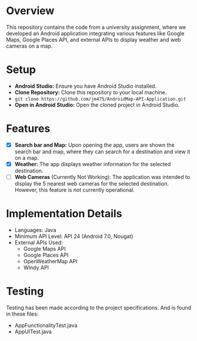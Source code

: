 # Overview
This repository contains the code from a university assignment, where we developed an Android application integrating various features like Google Maps, Google Places API, and external APIs to display weather and web cameras on a map.


# Setup
- **Android Studio:** Ensure you have Android Studio installed.
- **Clone Repository:** Clone this repository to your local machine.
- ``` git clone https://github.com/jm475/AndroidMap-API-Application.git ```
- **Open in Android Studio:** Open the cloned project in Android Studio.

# Features
- [x]    **Search bar and Map:**  Upon opening the app, users are shown the search bar and map, where they can search for a destination and view it on a map.
- [x]    **Weather:**  The app displays weather information for the selected destination.
- [ ]    **Web Cameras** (Currently Not Working): The application was intended to display the 5 nearest web cameras for the selected destination. However, this feature is not currently operational.

# Implementation Details
- Languages: Java
- Minimum API Level: API 24 (Android 7.0, Nougat)
- External APIs Used:
  - Google Maps API
  - Google Places API
  - OpenWeatherMap API
  - Windy API
 
# Testing
  Testing has been made according to the project specifications. And is found in these files:
  - AppFunctionalityTest.java
  - AppUITest.java
